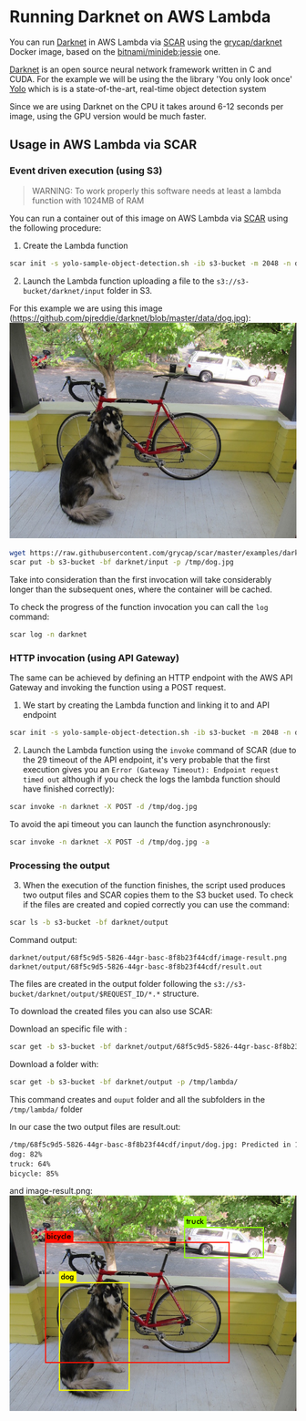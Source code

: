 # Running Darknet on AWS Lambda

You can run [Darknet](https://pjreddie.com/darknet) in AWS Lambda via [SCAR](https://github.com/grycap/scar) using the [grycap/darknet](https://hub.docker.com/r/grycap/darknet/) Docker image, based on the [bitnami/minideb:jessie](https://hub.docker.com/r/bitnami/minideb/) one.

[Darknet](https://pjreddie.com/darknet) is an open source neural network framework written in C and CUDA. For the example we will be using the the library 'You only look once' [Yolo](https://pjreddie.com/darknet/yolo/) which is  is a state-of-the-art, real-time object detection system

Since we are using Darknet on the CPU it takes around 6-12 seconds per image, using the GPU version would be much faster.

## Usage in AWS Lambda via SCAR

### Event driven execution (using S3)

> WARNING:  To work properly this software needs at least a lambda function with 1024MB of RAM

You can run a container out of this image on AWS Lambda via [SCAR](https://github.com/grycap/scar) using the following procedure:

1. Create the Lambda function

```sh
scar init -s yolo-sample-object-detection.sh -ib s3-bucket -m 2048 -n darknet -i grycap/darknet
```

2. Launch the Lambda function uploading a file to the `s3://s3-bucket/darknet/input` folder in S3.

For this example we are using this image (https://github.com/pjreddie/darknet/blob/master/data/dog.jpg): 
![dog.jpg](dog.jpg)

```sh
wget https://raw.githubusercontent.com/grycap/scar/master/examples/darknet/dog.jpg -O /tmp/dog.jpg
scar put -b s3-bucket -bf darknet/input -p /tmp/dog.jpg
```

Take into consideration than the first invocation will take considerably longer than the subsequent ones, where the container will be cached.

To check the progress of the function invocation you can call the `log` command:
```sh
scar log -n darknet
```

### HTTP invocation (using API Gateway)

The same can be achieved by defining an HTTP endpoint with the AWS API Gateway and invoking the function using a POST request.

1. We start by creating the Lambda function and linking it to and API endpoint

```sh
scar init -s yolo-sample-object-detection.sh -ib s3-bucket -m 2048 -n darknet -i grycap/darknet -api darknet-api
```

2. Launch the Lambda function using the `invoke` command of SCAR (due to the 29 timeout of the API endpoint, it's very probable that the first execution gives you an `Error (Gateway Timeout): Endpoint request timed out` although if you check the logs the lambda function should have finished correctly):

```sh
scar invoke -n darknet -X POST -d /tmp/dog.jpg
```

To avoid the api timeout you can launch the function asynchronously:

```sh
scar invoke -n darknet -X POST -d /tmp/dog.jpg -a
```

### Processing the output

3. When the execution of the function finishes, the script used produces two output files and SCAR copies them to the S3 bucket used. To check if the files are created and copied correctly you can use the command:

```sh
scar ls -b s3-bucket -bf darknet/output
```

Command output:
```
darknet/output/68f5c9d5-5826-44gr-basc-8f8b23f44cdf/image-result.png
darknet/output/68f5c9d5-5826-44gr-basc-8f8b23f44cdf/result.out
```

The files are created in the output folder following the `s3://s3-bucket/darknet/output/$REQUEST_ID/*.*` structure.

To download the created files you can also use SCAR:

Download an specific file with :
```sh
scar get -b s3-bucket -bf darknet/output/68f5c9d5-5826-44gr-basc-8f8b23f44cdf/image-result.png -p /tmp/result.png
```

Download a folder with:

```sh
scar get -b s3-bucket -bf darknet/output -p /tmp/lambda/
```

This command creates and `ouput` folder and all the subfolders in the `/tmp/lambda/` folder


In our case the two output files are result.out:

```sh
/tmp/68f5c9d5-5826-44gr-basc-8f8b23f44cdf/input/dog.jpg: Predicted in 12.383388 seconds.
dog: 82%
truck: 64%
bicycle: 85%
```

and image-result.png:
![image-result.png](image-result.png)
